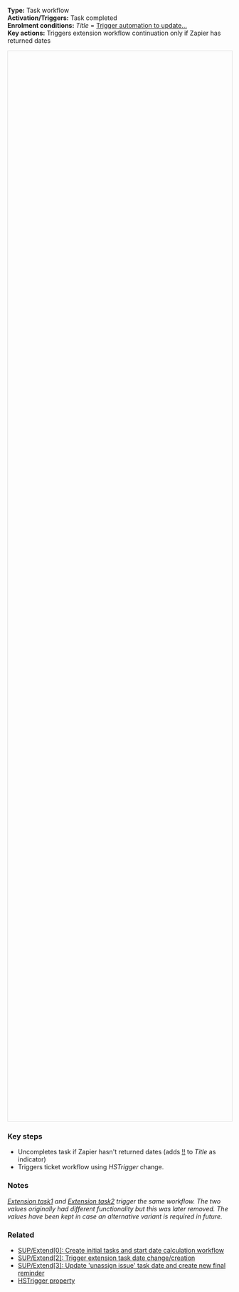 **Type:** Task workflow  
**Activation/Triggers:** Task completed  
**Enrolment conditions:** *Title* = <u>Trigger automation to update...</u>  
**Key actions:** Triggers extension workflow continuation only if Zapier has returned dates  

<div id="viewer" style="width:100%;height:60vh;border:1px solid #ddd;"></div>
<script src="https://cdn.jsdelivr.net/npm/openseadragon@4.1/build/openseadragon/openseadragon.min.js"></script>
<script>
  document.addEventListener('DOMContentLoaded', function () {
    var basePath = window.location.pathname.replace(/\/workflows\/.*/, '/');
    var imgUrl = basePath + "images/SUP-Extend-1-Trigger-workflow-to-update-dates-for-tasks.png";
    OpenSeadragon({ id: "viewer", prefixUrl: "https://cdn.jsdelivr.net/npm/openseadragon@4.1/build/openseadragon/images/", tileSources: { type: "image", url: imgUrl, buildPyramid: false }, showNavigator: true, showZoomControl: true, showHomeControl: true, showFullPageControl: false });
  });
</script>

### Key steps  
- Uncompletes task if Zapier hasn't returned dates (adds <u>!!</u> to *Title* as indicator)  
- Triggers ticket workflow using *HSTrigger* change.  

### Notes  
<i><u>Extension task1</u> and <u>Extension task2</u> trigger the same workflow. The two values originally had different functionality but this was later removed. The values have been kept in case an alternative variant is required in future.</i>  

### Related  
- [SUP/Extend[0]: Create initial tasks and start date calculation workflow](../workflows/SUP-Extend-0-Create-initial-tasks-and-start-date-calculation-workflow.md)  
- [SUP/Extend[2]: Trigger extension task date change/creation](../workflows/SUP-Extend-2-Trigger-extension-task-date-change-creation.md)  
- [SUP/Extend[3]: Update 'unassign issue' task date and create new final reminder](../workflows/SUP-Extend-3-Update-unassign-issue-task-date-and-create-new-final-reminder.md)  
- [HSTrigger property](../articles/Workflow-internal-properties.md#hstrigger)
